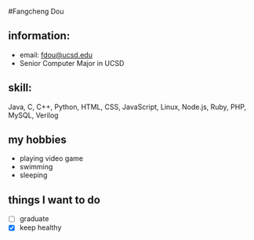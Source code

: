 #Fangcheng Dou

## information:
- email: fdou@ucsd.edu
- Senior Computer Major in UCSD

## skill:
Java, C, C++, Python, HTML, CSS, JavaScript, Linux, Node.js, Ruby, PHP, MySQL, Verilog

## my hobbies
- playing video game
- swimming
- sleeping

## things I want to do
- [ ] graduate
- [X] keep healthy

